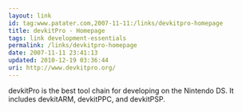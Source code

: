 ```yaml
---
layout: link
id: tag:www.patater.com,2007-11-11:/links/devkitpro-homepage
title: devkitPro - Homepage
tags: link development-essentials
permalink: /links/devkitpro-homepage
date: 2007-11-11 23:41:13
updated: 2010-12-19 03:36:44
uri: http://www.devkitpro.org/
---
```

devkitPro is the best tool chain for developing on the Nintendo DS. It includes
devkitARM, devkitPPC, and devkitPSP.
